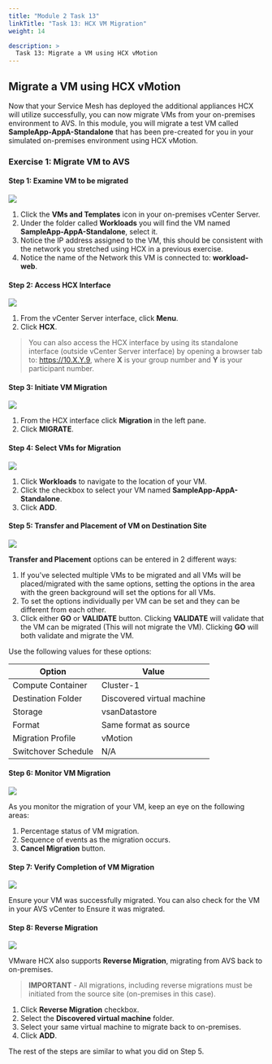 ```yaml
---
title: "Module 2 Task 13"
linkTitle: "Task 13: HCX VM Migration"
weight: 14

description: >
  Task 13: Migrate a VM using HCX vMotion
---
```


## **Migrate a VM using HCX vMotion**

Now that your Service Mesh has deployed the additional appliances HCX will utilize successfully, you can now migrate VMs from your on-premises environment to AVS. In this module, you will migrate a test VM called **SampleApp-AppA-Standalone** that has been pre-created for you in your simulated on-premises environment using HCX vMotion.

### **Exercise 1: Migrate VM to AVS**

#### Step 1: Examine VM to be migrated

![](Mod2Task13Pic1.png)

1. Click the **VMs and Templates** icon in your on-premises vCenter Server.
2. Under the folder called **Workloads** you will find the VM named **SampleApp-AppA-Standalone**, select it.
3. Notice the IP address assigned to the VM, this should be consistent with the network you stretched using HCX in a previous exercise.
4. Notice the name of the Network this VM is connected to: **workload-web**.

#### Step 2: Access HCX Interface

![](Mod2Task13Pic2.png)

1. From the vCenter Server interface, click **Menu**.
2. Click **HCX**.

> You can also access the HCX interface by using its standalone interface (outside vCenter Server interface) by opening a browser tab to: https://10.X.Y.9, where **X** is your group number and **Y** is your participant number.

#### Step 3: Initiate VM Migration

![](Mod2Task13Pic3.png)

1. From the HCX interface click **Migration** in the left pane.
2. Click **MIGRATE**.


#### Step 4: Select VMs for Migration

![](Mod2Task13Pic4.png)

1. Click **Workloads** to navigate to the location of your VM.
2. Click the checkbox to select your VM named **SampleApp-AppA-Standalone**.
3. Click **ADD**.

#### Step 5: Transfer and Placement of VM on Destination Site

![](Mod2Task13Pic5.png)

**Transfer and Placement** options can be entered in 2 different ways:
1. If you've selected multiple VMs to be migrated and all VMs will be placed/migrated with the same options, setting the options in the area with the green background will set the options for all VMs.
2. To set the options individually per VM can be set and they can be different from each other.
3. Click either **GO** or **VALIDATE** button. Clicking **VALIDATE** will validate that the VM can be migrated (This will not migrate the VM). Clicking **GO** will both validate and migrate the VM.

Use the following values for these options:

|       Option       |    Value                   |
|--------------------|----------------------------|
| Compute Container  | Cluster-1                  |
| Destination Folder | Discovered virtual machine |
| Storage            | vsanDatastore              |
| Format             | Same format as source      |
| Migration Profile  | vMotion                    |
| Switchover Schedule | N/A                       |

#### Step 6: Monitor VM Migration

![](Mod2Task13Pic6.png)

As you monitor the migration of your VM, keep an eye on the following areas:
1. Percentage status of VM migration.
2. Sequence of events as the migration occurs.
3. **Cancel Migration** button.

#### Step 7: Verify Completion of VM Migration

![](Mod2Task13Pic7.png)

Ensure your VM was successfully migrated. You can also check for the VM in your AVS vCenter to Ensure it was migrated.

#### Step 8: Reverse Migration

![](Mod2Task13Pic8.png)

VMware HCX also supports **Reverse Migration**, migrating from AVS back to on-premises. 

> **IMPORTANT** - All migrations, including reverse migrations must be initiated from the source site (on-premises in this case).

1. Click **Reverse Migration** checkbox.
2. Select the **Discovered virtual machine** folder.
3. Select your same virtual machine to migrate back to on-premises.
4. Click **ADD**.

The rest of the steps are similar to what you did on Step 5.


